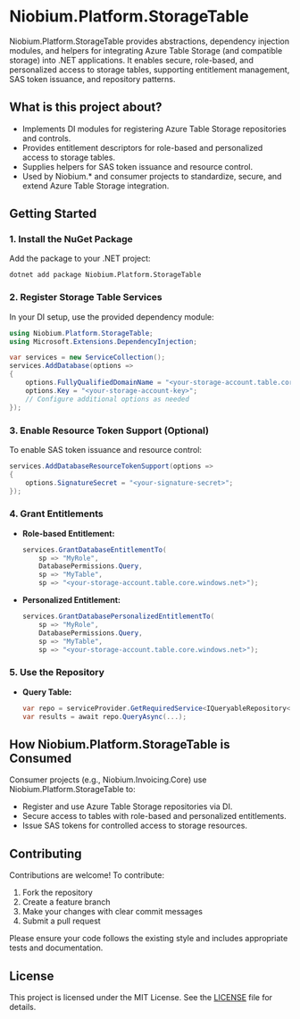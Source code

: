 # Niobium.Platform.StorageTable

Niobium.Platform.StorageTable provides abstractions, dependency injection modules, and helpers for integrating Azure Table Storage (and compatible storage) into .NET applications. It enables secure, role-based, and personalized access to storage tables, supporting entitlement management, SAS token issuance, and repository patterns.

## What is this project about?
- Implements DI modules for registering Azure Table Storage repositories and controls.
- Provides entitlement descriptors for role-based and personalized access to storage tables.
- Supplies helpers for SAS token issuance and resource control.
- Used by Niobium.* and consumer projects to standardize, secure, and extend Azure Table Storage integration.

## Getting Started

### 1. Install the NuGet Package
Add the package to your .NET project:

```
dotnet add package Niobium.Platform.StorageTable
```

### 2. Register Storage Table Services
In your DI setup, use the provided dependency module:

```csharp
using Niobium.Platform.StorageTable;
using Microsoft.Extensions.DependencyInjection;

var services = new ServiceCollection();
services.AddDatabase(options =>
{
    options.FullyQualifiedDomainName = "<your-storage-account.table.core.windows.net>";
    options.Key = "<your-storage-account-key>";
    // Configure additional options as needed
});
```

### 3. Enable Resource Token Support (Optional)
To enable SAS token issuance and resource control:

```csharp
services.AddDatabaseResourceTokenSupport(options =>
{
    options.SignatureSecret = "<your-signature-secret>";
});
```

### 4. Grant Entitlements
- **Role-based Entitlement:**
  ```csharp
  services.GrantDatabaseEntitlementTo(
      sp => "MyRole",
      DatabasePermissions.Query,
      sp => "MyTable",
      sp => "<your-storage-account.table.core.windows.net>");
  ```
- **Personalized Entitlement:**
  ```csharp
  services.GrantDatabasePersonalizedEntitlementTo(
      sp => "MyRole",
      DatabasePermissions.Query,
      sp => "MyTable",
      sp => "<your-storage-account.table.core.windows.net>");
  ```

### 5. Use the Repository
- **Query Table:**
  ```csharp
  var repo = serviceProvider.GetRequiredService<IQueryableRepository<MyEntity>>();
  var results = await repo.QueryAsync(...);
  ```

## How Niobium.Platform.StorageTable is Consumed
Consumer projects (e.g., Niobium.Invoicing.Core) use Niobium.Platform.StorageTable to:
- Register and use Azure Table Storage repositories via DI.
- Secure access to tables with role-based and personalized entitlements.
- Issue SAS tokens for controlled access to storage resources.

## Contributing

Contributions are welcome! To contribute:
1. Fork the repository
2. Create a feature branch
3. Make your changes with clear commit messages
4. Submit a pull request

Please ensure your code follows the existing style and includes appropriate tests and documentation.

## License

This project is licensed under the MIT License. See the [LICENSE](LICENSE) file for details.
